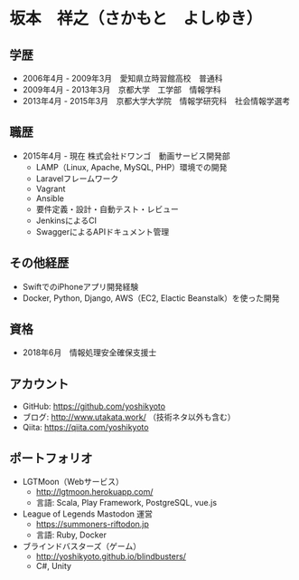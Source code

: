# 坂本　祥之（さかもと　よしゆき）

## 学歴

* 2006年4月 - 2009年3月　愛知県立時習館高校　普通科
* 2009年4月 - 2013年3月　京都大学　工学部　情報学科
* 2013年4月 - 2015年3月　京都大学大学院　情報学研究科　社会情報学選考

## 職歴

* 2015年4月 - 現在 株式会社ドワンゴ　動画サービス開発部
  * LAMP（Linux, Apache, MySQL, PHP）環境での開発
  * Laravelフレームワーク
  * Vagrant
  * Ansible
  * 要件定義・設計・自動テスト・レビュー
  * JenkinsによるCI
  * SwaggerによるAPIドキュメント管理
  
## その他経歴

* SwiftでのiPhoneアプリ開発経験
* Docker, Python, Django, AWS（EC2, Elactic Beanstalk）を使った開発
  
## 資格
  
* 2018年6月　情報処理安全確保支援士
  
## アカウント

* GitHub: https://github.com/yoshikyoto
* ブログ: http://www.utakata.work/ （技術ネタ以外も含む）
* Qiita: https://qiita.com/yoshikyoto

## ポートフォリオ

* LGTMoon（Webサービス）
  * http://lgtmoon.herokuapp.com/
  * 言語: Scala, Play Framework, PostgreSQL, vue.js
* League of Legends Mastodon 運営
  * https://summoners-riftodon.jp
  * 言語: Ruby, Docker
* ブラインドバスターズ（ゲーム）
  * http://yoshikyoto.github.io/blindbusters/
  * C#, Unity
